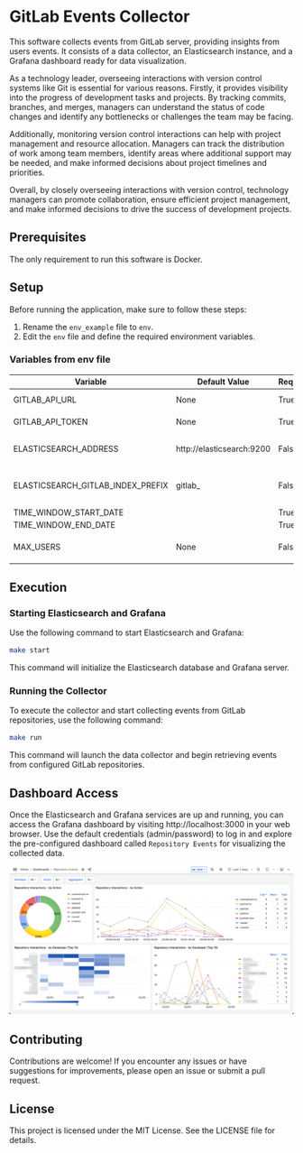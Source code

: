 # GitLab Events Collector

This software collects events from GitLab server, providing insights from users events. It consists of a data collector, an Elasticsearch instance, and a Grafana dashboard ready for data visualization.

As a technology leader, overseeing interactions with version control systems like Git is essential for various reasons. Firstly, it provides visibility into the progress of development tasks and projects. By tracking commits, branches, and merges, managers can understand the status of code changes and identify any bottlenecks or challenges the team may be facing.

Additionally, monitoring version control interactions can help with project management and resource allocation. Managers can track the distribution of work among team members, identify areas where additional support may be needed, and make informed decisions about project timelines and priorities.

Overall, by closely overseeing interactions with version control, technology managers can promote collaboration, ensure efficient project management, and make informed decisions to drive the success of development projects.

## Prerequisites
The only requirement to run this software is Docker.

## Setup

Before running the application, make sure to follow these steps:

1. Rename the `env_example` file to `env`.
2. Edit the `env` file and define the required environment variables.

### Variables from env file

|Variable|Default Value|Required|Definition|
|--------|-------------|--------|----------|
|GITLAB_API_URL|None|True|The gitlab API address|
|GITLAB_API_TOKEN|None|True|The gitlab API token|
|ELASTICSEARCH_ADDRESS|http://elasticsearch:9200|False|The elasticsearch address|
|ELASTICSEARCH_GITLAB_INDEX_PREFIX|gitlab_|False|The elasticsearch index prefix name|
|TIME_WINDOW_START_DATE||True||
|TIME_WINDOW_END_DATE||True||
|MAX_USERS|None|False|Max users to get from the Gitlab API|

## Execution

### Starting Elasticsearch and Grafana

Use the following command to start Elasticsearch and Grafana:

```bash
make start
```

This command will initialize the Elasticsearch database and Grafana server.

### Running the Collector
To execute the collector and start collecting events from GitLab repositories, use the following command:

```bash
make run
```

This command will launch the data collector and begin retrieving events from configured GitLab repositories.

## Dashboard Access

Once the Elasticsearch and Grafana services are up and running, you can access the Grafana dashboard by visiting http://localhost:3000 in your web browser. Use the default credentials (admin/password) to log in and explore the pre-configured dashboard called `Repository Events` for visualizing the collected data.

![Panel](/img/panel.png "Panel")

## Contributing
Contributions are welcome! If you encounter any issues or have suggestions for improvements, please open an issue or submit a pull request.

## License
This project is licensed under the MIT License. See the LICENSE file for details.